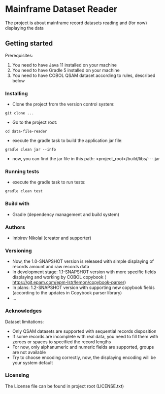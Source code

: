 # Mainframe Dataset Reader

The project is about mainframe record datasets reading and (for now) displaying the data

## Getting started

Prerequisites:

1. You need to have Java 11 installed on your machine
2. You need to have Gradle 5 installed on your machine
3. You need to have COBOL QSAM dataset according to rules, described below

### Installing

- Clone the project from the version control system:

`git clone ...`

- Go to the project root:

`cd data-file-reader`

- execute the gradle task to build the application jar file:

`gradle clean jar --info`

- now, you can find the jar file in this path: <project_root>/build/libs/---.jar

### Running tests

- execute the gradle task to run tests:

`gradle clean test` 

### Build with

- Gradle (dependency management and build system)

### Authors

- Imbirev Nikolai (creator and supporter)

### Versioning

- Now, the 1.0-SNAPSHOT version is released with simple displaying of records amount and raw records data
- In development stage: 1.1-SNAPSHOT version with more specific fields displaying and working by COBOL copybook (
https://git.epam.com/epm-lstr/lemon/copybook-parser)
- In plans: 1.2-SNAPSHOT version with supporting new copybook fields (according to the
updates in Copybook parser library)
- ...

### Acknowledges

Dataset limitations:

- Only QSAM datasets are supported with sequential records disposition
- If some records are incomplete with real data, you need to fill them with zeroes or spaces to specified the record lengths
- For now, only alphanumeric and numeric fields are supported, groups are not available
- Try to choose encoding correctly, now, the displaying encoding will be your system default

### Licensing

The License file can be found in project root (LICENSE.txt)